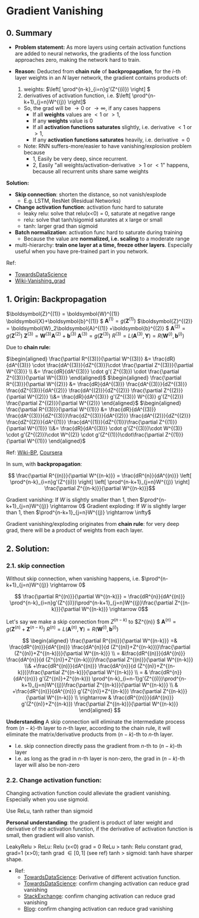# Gradient Vanishing

## 0. Summary

- **Problem statement:** As more layers using certain activation functions are added to neural networks, the gradients of the loss function approaches zero, making the network hard to train.

- **Reason:** Deducted from **chain rule** of **backpropagation**, for the $i$-th layer weights in an $N$ layer network, the gradient contains products of:
  1. weights: $\left[ \prod^{n-k}_{i=n}g'(Z^{(i)}) \right] $
  2. derivatives of activation function, i.e. $\left[ \prod^{n-k+1}_{j=n}W^{(j)} \right]$
  - So, the grad will be $\to 0$ or $\to \infty$, if any cases happens
    - If all **weights** values are $<1$ or $>1$, 
    - If any **weights** value is $0$
    - If all **activation functions saturates** slightly, i.e. derivative $<1$ or $>1$, 
    - If any **activation functions saturates** heavily, i.e. derivative $=0$
  - Note: RNN suffers-more/easier to have vanishing/explosion problem because
    - 1, Easily be very deep, since recurrent.
    - 2, Easily "all weights/activation-derivative $>1$ or $<1$" happens, because all recurrent units share same weights

**Solution:**

- **Skip connection**: shorten the distance, so not vanish/explode
  - E.g. LSTM, ResNet (Residual Networks)
- **Change activation function**: activation func hard to saturate
  - leaky relu: solve that relu(x<0) = 0, saturate at negative range
  - relu: solve that tanh/sigomid saturates at x large or small
  - tanh: larger grad than sigmoid
- **Batch normalization**: activation func hard to saturate during training
  - Because the value are **normalized, i.e. scaling** to a moderate range
- multi-hierarchy: **train one layer at a time, freeze other layers**. Especially useful when you have pre-trained part in you network.

Ref: 

- [TowardsDataScience](https://towardsdatascience.com/the-vanishing-gradient-problem-69bf08b15484)
- [Wiki-Vanishing_grad](https://en.wikipedia.org/wiki/Vanishing_gradient_problem)

## 1. Origin: Backpropagation

$\boldsymbol{Z}^{(1)} = \boldsymbol{W}^{(1)} \boldsymbol{X}+\boldsymbol{b}^{(1)} $
$\boldsymbol{A}^{(1)}  = g(\boldsymbol{Z}^{(1)} )$
$\boldsymbol{Z}^{(2)}  = \boldsymbol{W}_2\boldsymbol{A}^{(1)} +\boldsymbol{b}^{(2)} $
$\boldsymbol{A}^{(2)}  = g(\boldsymbol{Z}^{(2)} )$
$\boldsymbol{Z}^{(3)}  = \boldsymbol{W}^{(3)}\boldsymbol{A}^{(2)} +\boldsymbol{b}^{(3)}$
$\boldsymbol{A}^{(3)}  = g(\boldsymbol{Z}^{(3)} )$
$R^{(3)} = L(\boldsymbol{A}^{(3)}, \boldsymbol{Y} ) = R(\boldsymbol{W}^{(i)}, \boldsymbol{b}^{(i)})$


Due to **chain rule:**

$\begin{aligned}
    \frac{\partial R^{(3)}}{\partial W^{(3)}} &= \frac{dR}{dA^{(3)}} \cdot \frac{dA^{(3)}}{dZ^{(3)}}\cdot \frac{\partial Z^{(3)}}{\partial W^{(3)}} \\ &= \frac{dR}{dA^{(3)}} \cdot g'( Z^{(3)}) \cdot \frac{\partial Z^{(3)}}{\partial W^{(3)}}
\end{aligned}$ 
$\begin{aligned}
    \frac{\partial R^{(3)}}{\partial W^{(2)}} &= \frac{dR}{dA^{(3)}} \frac{dA^{(3)}}{dZ^{(3)}} \frac{dZ^{(3)}}{dA^{(2)}}  \frac{dA^{(2)}}{dZ^{(2)}} \frac{\partial Z^{(2)}}{\partial W^{(2)}} \\&= \frac{dR}{dA^{(3)}}  g'(Z^{(3)}) W^{(3)} g'(Z^{(2)}) \frac{\partial Z^{(2)}}{\partial W^{(2)}}
\end{aligned}$
$\begin{aligned}
    \frac{\partial R^{(3)}}{\partial W^{(1)}} &= \frac{dR}{dA^{(3)}}  \frac{dA^{(3)}}{dZ^{(3)}}\frac{dZ^{(3)}}{dA^{(2)}}  \frac{dA^{(2)}}{dZ^{(2)}} \frac{dZ^{(2)}}{dA^{(1)}} \frac{dA^{(1)}}{dZ^{(1)}}\frac{\partial Z^{(1)}}{\partial W^{(1)}} 
    \\&= \frac{dR}{dA^{(3)}} \cdot g'(Z^{(3)})\cdot W^{(3)}  \cdot  g'(Z^{(2)})\cdot W^{(2)}  \cdot  g'(Z^{(1)})\cdot\frac{\partial Z^{(1)}}{\partial W^{(1)}}
\end{aligned}$

Ref: [Wiki-BP](https://en.wikipedia.org/wiki/Backpropagation), [Coursera](https://www.coursera.org/learn/neural-networks-deep-learning/lecture/Wh8NI/gradient-descent-for-neural-networks)

In sum, with **backpropagation**:

$$ \frac{\partial R^{(n)}}{\partial W^{(n-k)}} =  \frac{dR^{n}}{dA^{(n)}} \left[ \prod^{n-k}_{i=n}g'(Z^{(i)}) \right] \left[ \prod^{n-k+1}_{j=n}W^{(j)} \right] \frac{\partial Z^{(n-k)}}{\partial W^{(n-k)}}$$

Gradient vanishing: If $W$ is slightly smaller than 1, then $\prod^{n-k+1}_{j=n}W^{(j)} \rightarrow 0$
Gradient exploding: If $W$ is slightly larger than 1, then $\prod^{n-k+1}_{j=n}W^{(j)} \rightarrow \infty$

Gradient vanishing/exploding originates from **chain rule**: for very deep grad, there will be a product of weights from each layer.


## 2. Solution: 

### 2.1. skip connection

Without skip connection, when vanishing happens, i.e. $\prod^{n-k+1}_{j=n}W^{(j)} \rightarrow 0$

$$ \frac{\partial R^{(n)}}{\partial W^{(n-k)}} =  \frac{dR^{n}}{dA^{(n)}} \prod^{n-k}_{i=n}g'(Z^{(i)})\prod^{n-k+1}_{j=n}W^{(j)}\frac{\partial Z^{(n-k)}}{\partial W^{(n-k)}} \rightarrow 0$$


Let's say we make a skip connection from $Z^{(n-k)}$ to $Z^{(n)} $
$\boldsymbol{A}^{(n)}  = g(\boldsymbol{Z}^{(n)} + \boldsymbol{Z}^{(n-k)} )$
$R^{(n)} = L(\boldsymbol{A}^{(n)}, \boldsymbol{Y} ) = R(\boldsymbol{W}^{(i)}, \boldsymbol{b}^{(i)})$

$$ \begin{aligned}
    \frac{\partial R^{(n)}}{\partial W^{(n-k)}}  =&  \frac{dR^{(n)}}{dA^{(n)}} \frac{dA^{n}}{d (Z^{(n)}+Z^{(n-k)})}\frac{\partial (Z^{(n)}+Z^{(n-k)})}{\partial W^{(n-k)}}
    \\ = &\frac{dR^{(n)}}{dA^{(n)}} \frac{dA^{n}}{d (Z^{(n)}+Z^{(n-k)})}\frac{\partial Z^{(n)}}{\partial W^{(n-k)}} 
    \\& +\frac{dR^{(n)}}{dA^{(n)}} \frac{dA^{n}}{d (Z^{(n)}+Z^{(n-k)})}\frac{\partial Z^{(n-k)}}{\partial W^{(n-k)}}
    \\ = & \frac{dR^{n}}{dA^{(n)}} g'(Z^{(n)}+Z^{(n-k)}) \prod^{n-k}_{i=n-1}g'(Z^{(i)})\prod^{n-k+1}_{j=n}W^{(j)}\frac{\partial Z^{(n-k)}}{\partial W^{(n-k)}}
    \\ & +\frac{dR^{(n)}}{dA^{(n)}}  g'(Z^{(n)}+Z^{(n-k)})  \frac{\partial Z^{(n-k)}}{\partial W^{(n-k)}}
    \\ \rightarrow & \frac{dR^{(n)}}{dA^{(n)}}  g'(Z^{(n)}+Z^{(n-k)})  \frac{\partial Z^{(n-k)}}{\partial W^{(n-k)}}
\end{aligned} $$

**Understanding** A skip connection will eliminate the intermediate process from $(n-k)$-th layer to $n$-th layer, according to the chain rule, it will eliminate the matrix/derivative products from $(n-k)$-th to $n$-th layer. 

- I.e. skip connection directly pass the gradient from $n$-th to  $(n-k)$-th layer
- I.e. as long as the grad in $n$-th layer is non-zero, the grad in $(n-k)$-th layer will also be non-zero


### 2.2. Change activation function: 

Changing activation function could alleviate the gradient vanishing. Especially when you use sigmoid.

Use ReLu, tanh rather than sigmoid

**Personal understanding**: the gradient is product of later weight and derivative of the activation function, if the derivative of activation function is small, then gradient will also vanish.

LeakyRelu > ReLu: Relu (x<0) grad = 0
ReLu > tanh: Relu constant grad, grad=1 (x>0); tanh grad $\in [0,1]$ (see ref)
tanh > sigmoid: tanh have sharper shape.


- Ref: 
  - [TowardsDataScience](https://towardsdatascience.com/comparison-of-activation-functions-for-deep-neural-networks-706ac4284c8a): Derivative of different activation function. 
  - [TowardsDataScience](https://towardsdatascience.com/the-vanishing-gradient-problem-69bf08b15484): confirm changing activation can reduce grad vanishing 
  - [StackExchange](https://stats.stackexchange.com/questions/126238/what-are-the-advantages-of-relu-over-sigmoid-function-in-deep-neural-networks): confirm changing activation can reduce grad vanishing 
  - [Blog](https://www.machinecurve.com/index.php/2019/09/04/relu-sigmoid-and-tanh-todays-most-used-activation-functions/#in-short-the-relu-sigmoid-and-tanh-activation-functions): confirm changing activation can reduce grad vanishing 
  
